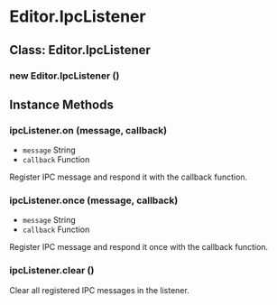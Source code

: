 # Editor.IpcListener

## Class: Editor.IpcListener

### new Editor.IpcListener ()

## Instance Methods

### ipcListener.on (message, callback)

  - `message` String
  - `callback` Function

Register IPC message and respond it with the callback function.

### ipcListener.once (message, callback)

  - `message` String
  - `callback` Function

Register IPC message and respond it once with the callback function.

### ipcListener.clear ()

Clear all registered IPC messages in the listener.
